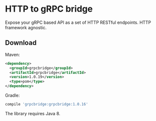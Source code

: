 # HTTP to gRPC bridge

Expose your gRPC based API as a set of HTTP RESTful endpoints. HTTP framework agnostic.

## Download

Maven:
```xml
<dependency>
  <groupId>grpcbridge</groupId>
  <artifactId>grpcbridge</artifactId>
  <version>1.0.19</version>
  <type>pom</type>
</dependency>
```

Gradle:
```groovy
compile 'grpcbridge:grpcbridge:1.0.16'
```

The library requires Java 8.
